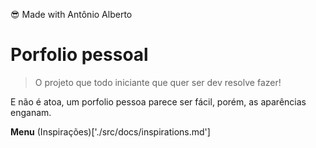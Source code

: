 😎 Made with Antônio Alberto
# Porfolio pessoal

> O projeto que todo iniciante que quer ser dev resolve fazer!

E não é atoa, um porfolio pessoa parece ser fácil, porém, as aparências enganam.

**Menu**
(Inspirações)['./src/docs/inspirations.md']